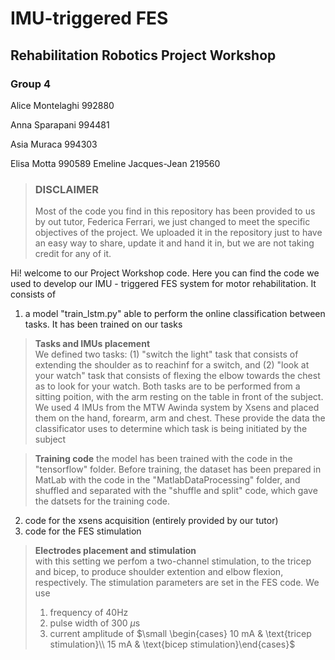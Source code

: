 # IMU-triggered FES
## Rehabilitation Robotics Project Workshop 
### Group 4
Alice Montelaghi 		992880

Anna Sparapani		994481

Asia Muraca       994303

Elisa Motta 		990589 
Emeline Jacques-Jean 	219560 


> ### DISCLAIMER
> 
> Most of the code you find in this repository has been provided to us by out tutor, Federica Ferrari, we just changed to meet the specific objectives of the project. We uploaded it in the repository just to have an easy way to share, update it and hand it in, but we are not taking credit for any of it. 

Hi! welcome to our Project Workshop code. Here you can find the code we used to develop our IMU - triggered FES system for motor rehabilitation. It consists of
1. a model "train_lstm.py" able to perform the online classification between tasks. It has been trained on our tasks
> **Tasks and IMUs placement**\
> We defined two tasks: (1) "switch the light" task that consists of extending the shoulder as to reachinf for a switch, and (2) "look at your watch" task that consists of flexing the elbow towards the chest as to look for your watch. Both tasks are to be performed from a sitting poition, with the arm resting on the table in front of the subject.\
> We used 4 IMUs from the MTW Awinda system by Xsens and placed them on the hand, forearm, arm and chest. These provide the data the classificator uses to determine which task is being initiated by the subject

> **Training code**
> the model has been trained with the code in the "tensorflow" folder. Before training, the dataset has been prepared in MatLab with the code in the "MatlabDataProcessing" folder, and shuffled and separated with the "shuffle and split" code, which gave the datsets for the training code.
2. code for the xsens acquisition (entirely provided by our tutor)
3. code for the FES stimulation
> **Electrodes placement and stimulation**\
> with this setting we perfom a two-channel stimulation, to the tricep and bicep, to produce shoulder extention and elbow flexion, respectively.
> The stimulation parameters are set in the FES code. We use 
> 1. frequency of 40Hz
> 2. pulse width of 300 $\mu$s
> 3. current amplitude of $\small \begin{cases} 10 mA & \text{tricep stimulation}\\ 15 mA & \text{bicep stimulation}\end{cases}$
